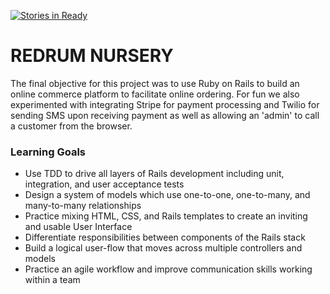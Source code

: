 [![Stories in Ready](https://badge.waffle.io/michael-reeves/redrum_nursery.png?label=ready&title=Ready)](https://waffle.io/michael-reeves/redrum_nursery)
# REDRUM NURSERY

The final objective for this project was to use Ruby on Rails to build an online commerce platform to facilitate online ordering. For fun we also experimented with integrating Stripe for payment processing and Twilio for sending SMS upon receiving payment as well as allowing an 'admin' to call a customer from the browser.

### Learning Goals

* Use TDD to drive all layers of Rails development including unit, integration, and user acceptance tests
* Design a system of models which use one-to-one, one-to-many, and many-to-many relationships
* Practice mixing HTML, CSS, and Rails templates to create an inviting and usable User Interface
* Differentiate responsibilities between components of the Rails stack
* Build a logical user-flow that moves across multiple controllers and models
* Practice an agile workflow and improve communication skills working within a team
